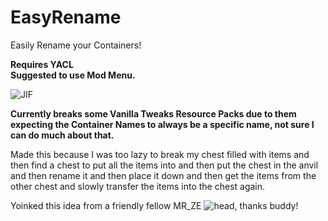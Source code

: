 # EasyRename
Easily Rename your Containers!

**Requires YACL**\
**Suggested to use Mod Menu.**

![JIF](https://i.imgur.com/98S6wwn.gif)

**Currently breaks some Vanilla Tweaks Resource Packs due to them expecting the Container Names to always be a specific name, not sure I can do much about that.**

Made this because I was too lazy to break my chest filled with items and then find a chest to put all the
items into and then put the chest in the anvil and then rename it and then place it down and then get the
items from the other chest and slowly transfer the items into the chest again.

Yoinked this idea from a friendly fellow MR_ZE ![head](https://s.namemc.com/2d/skin/face.png?id=c01197d831c1902f&scale=4), thanks buddy!

